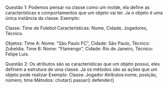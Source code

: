 Questão 1: Podemos pensar na classe como um molde, ela define as características e comportamentos que um objeto vai ter. Ja o objeto é uma única instância da classe.
Exemplo:

Classe: Time de Futebol
Características: Nome, Cidade, Jogadores, Técnico.

Objetos:
Time A: Nome: "São Paulo FC", Cidade: São Paulo, Técnico: Zubeldia.
Time B: Nome: "Flamengo", Cidade: Rio de Janeiro, Técnico: Felipe Luis.


Questão 2: Os atributos são as características que um objeto possui, eles definem a estrutura de uma classe. Ja os métodos são as ações que um objeto pode realizar
Exemplo: 
Classe: Jogador
Atributos:nome, posição, número, time
Métodos: chutar() passar() defender()
